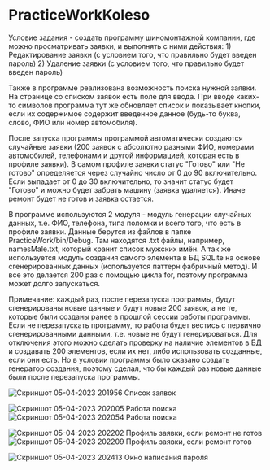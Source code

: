 # PracticeWorkKoleso
Условие задания - создать программу шиномонтажной компании, где можно просматривать заявки, и выполнять с ними действия:
    1) Редактирование заявки (с условием того, что правильно будет введен пароль)
    2) Удаление заявки (с условием того, что правильно будет введен пароль)

Также в программе реализована возможность поиска нужной заявки. На странице со списком заявок есть поле для ввода. При вводе каких-то символов программа тут же обновляет список и показывает кнопки, если их содержимое содержит введенное данное (будь-то буква, слово, ФИО или номер автомобиля).

После запуска программы программой автоматически создаются случайные заявки (200 заявок с абсолютно разными ФИО, номерами автомобилей, телефонами и другой информацией, которая есть в профиле заявки). В самом профиле заявки статус "Готово" или "Не готово" определяется через случайно число от 0 до 90 включительно. Если выпадает от 0 до 30 включительно, то значит статус будет "Готово" и можно будет забрать машину (заявка удаляется). Иначе ремонт будет не готов и заявка остается.

В программе используются 2 модуля - модуль генерации случайных данных, т.е. ФИО, телефона, типа поломки и всего того, что есть в профиле заявки. Данные берутся из файлов в папке PracticeWork/bin/Debug. Там находятся .txt файлы, например, namesMale.txt, который хранит список мужских имён. А так же используется модуль создания самого элемента в БД SQLite на основе сгенерированных данных (используется паттерн фабричный метод). И все это делается 200 раз с помощью цикла for, поэтому программа может долго запускаться. 

Примечание: каждый раз, после перезапуска программы, будут сгенерированы новые данные и будут новые 200 заявок, а не те, которые были созданы ранее в прошлой сессии работы программы. Если не перезапускать программу, то работа будет вестись с первично сгенерированными данными, т.е. новые не будут генерироваться. Для отключения этого можно сделать проверку на наличие элементов в БД и создавать 200 элементов, если их нет, либо использовать созданные, если они есть. Но в условии программы было сказано создать генератор создания, поэтому сделал, что бы каждый раз новые данные были после перезапуска программы.


![Скриншот 05-04-2023 201956](https://user-images.githubusercontent.com/111392244/230156488-a0d27fe3-7e2c-4c8a-b50a-087e5a1f2a57.jpg) Список заявок

![Скриншот 05-04-2023 202005](https://user-images.githubusercontent.com/111392244/230156519-0c0ccbbc-70d2-4f15-8f01-d62f820cb73a.jpg) Работа поиска
![Скриншот 05-04-2023 202054](https://user-images.githubusercontent.com/111392244/230156551-58d8742e-761f-45ff-ac4f-05f49e05cadf.jpg) Работа поиска 

 ![Скриншот 05-04-2023 202202](https://user-images.githubusercontent.com/111392244/230156659-601c89df-1806-4523-9840-7508b8d187df.jpg) Профиль заявки, если ремонт не готов
![Скриншот 05-04-2023 202209](https://user-images.githubusercontent.com/111392244/230156697-0944249b-aec4-4073-8cf8-ad7f4c049f36.jpg) Профиль заявки, если ремонт готов

![Скриншот 05-04-2023 202413](https://user-images.githubusercontent.com/111392244/230156963-e6669a45-637a-42d9-b3a7-f2235935f9bb.jpg) Окно написания пароля
